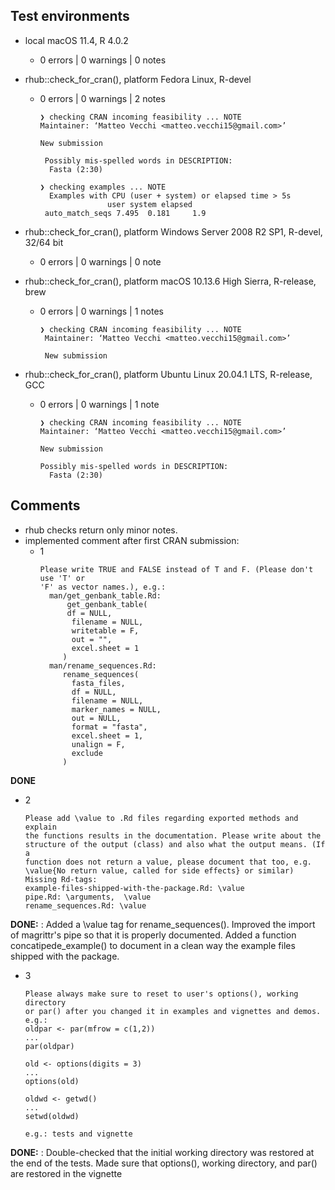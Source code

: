 ## Test environments
* local macOS 11.4, R 4.0.2
  - 0 errors | 0 warnings | 0 notes
* rhub::check_for_cran(), platform Fedora Linux, R-devel
  - 0 errors | 0 warnings | 2 notes
    ```
    ❯ checking CRAN incoming feasibility ... NOTE
    Maintainer: ‘Matteo Vecchi <matteo.vecchi15@gmail.com>’
  
    New submission
  
     Possibly mis-spelled words in DESCRIPTION:
      Fasta (2:30)

    ❯ checking examples ... NOTE
      Examples with CPU (user + system) or elapsed time > 5s
                   user system elapsed
     auto_match_seqs 7.495  0.181     1.9
    ```
* rhub::check_for_cran(), platform Windows Server 2008 R2 SP1, R-devel, 32/64 bit
  - 0 errors | 0 warnings | 0 note

* rhub::check_for_cran(), platform macOS 10.13.6 High Sierra, R-release, brew
  - 0 errors | 0 warnings | 1 notes
    ```
    ❯ checking CRAN incoming feasibility ... NOTE
     Maintainer: ‘Matteo Vecchi <matteo.vecchi15@gmail.com>’
  
     New submission
    ```

* rhub::check_for_cran(), platform Ubuntu Linux 20.04.1 LTS, R-release, GCC
  - 0 errors | 0 warnings | 1 note
    ```
    ❯ checking CRAN incoming feasibility ... NOTE
    Maintainer: ‘Matteo Vecchi <matteo.vecchi15@gmail.com>’
  
    New submission
  
    Possibly mis-spelled words in DESCRIPTION:
      Fasta (2:30)
    ```
    
    
## Comments
 * rhub checks return only minor notes.
 * implemented comment after first CRAN submission:
   - 1
      ```
      Please write TRUE and FALSE instead of T and F. (Please don't use 'T' or
     'F' as vector names.), e.g.:
        man/get_genbank_table.Rd:
            get_genbank_table(
            df = NULL,
             filename = NULL,
             writetable = F,
             out = "",
             excel.sheet = 1
           )
        man/rename_sequences.Rd:
           rename_sequences(
             fasta_files,
             df = NULL,
             filename = NULL,
             marker_names = NULL,
             out = NULL,
             format = "fasta",
             excel.sheet = 1,
             unalign = F,
             exclude
           )  
  **DONE**
   - 2
      ```
      Please add \value to .Rd files regarding exported methods and explain
      the functions results in the documentation. Please write about the
      structure of the output (class) and also what the output means. (If a
      function does not return a value, please document that too, e.g.
      \value{No return value, called for side effects} or similar)
      Missing Rd-tags:
      example-files-shipped-with-the-package.Rd: \value
      pipe.Rd: \arguments,  \value
      rename_sequences.Rd: \value
      ```
  **DONE:** : Added a \value tag for rename_sequences(). 
              Improved the import of magrittr's pipe so that it is properly documented. 
              Added a function concatipede_example() to document in a clean way the example files shipped with the package.
  
   - 3
      ```
      Please always make sure to reset to user's options(), working directory
      or par() after you changed it in examples and vignettes and demos.
      e.g.:
      oldpar <- par(mfrow = c(1,2))
      ...
      par(oldpar)
      
      old <- options(digits = 3)
      ...
      options(old)
      
      oldwd <- getwd()
      ...
      setwd(oldwd)
      
      e.g.: tests and vignette
      ```
  **DONE:** : Double-checked that the initial working directory was restored at the end of the tests. 
              Made sure that options(), working directory, and par() are restored in the vignette

